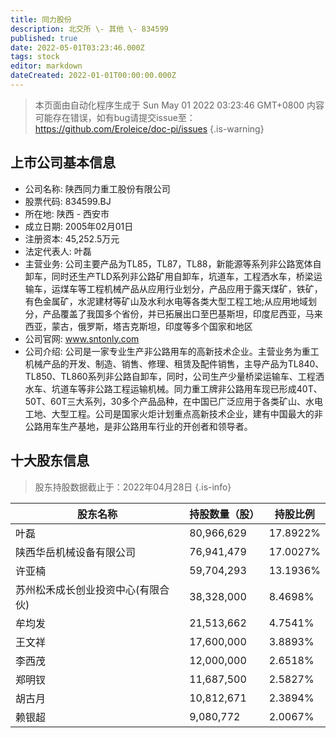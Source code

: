 ```yaml
---
title: 同力股份
description: 北交所 \- 其他 \- 834599
published: true
date: 2022-05-01T03:23:46.000Z
tags: stock
editor: markdown
dateCreated: 2022-01-01T00:00:00.000Z
---
```


> 本页面由自动化程序生成于 Sun May 01 2022 03:23:46 GMT+0800
> 内容可能存在错误，如有bug请提交issue至：https://github.com/Eroleice/doc-pi/issues
{.is-warning}

## 上市公司基本信息
- 公司名称: 陕西同力重工股份有限公司
- 股票代码: 834599.BJ
- 所在地: 陕西 - 西安市
- 成立日期: 2005年02月01日
- 注册资本: 45,252.5万元
- 法定代表人: 叶磊
- 主营业务: 公司主要产品为TL85，TL87，TL88，新能源等系列非公路宽体自卸车，同时还生产TLD系列非公路矿用自卸车，坑道车，工程洒水车，桥梁运输车，运煤车等工程机械产品从应用行业划分，产品应用于露天煤矿，铁矿，有色金属矿，水泥建材等矿山及水利水电等各类大型工程工地;从应用地域划分，产品覆盖了我国多个省份，并已拓展出口至巴基斯坦，印度尼西亚，马来西亚，蒙古，俄罗斯，塔吉克斯坦，印度等多个国家和地区
- 公司官网: www.sntonly.com
- 公司介绍: 公司是一家专业生产非公路用车的高新技术企业。主营业务为重工机械产品的开发、制造、销售、修理、租赁及配件销售，主导产品为TL840、TL850、TL860系列非公路自卸车，同时，公司生产少量桥梁运输车、工程洒水车、坑道车等非公路工程运输机械。同力重工牌非公路用车现已形成40T、50T、60T三大系列，30多个产品品种，在中国已广泛应用于各类矿山、水电工地、大型工程。公司是国家火炬计划重点高新技术企业，建有中国最大的非公路用车生产基地，是非公路用车行业的开创者和领导者。


## 十大股东信息
> 股东持股数据截止于：2022年04月28日
{.is-info}

| 股东名称 | 持股数量（股） | 持股比例 |
| --- | --- | --- |
| 叶磊 | 80,966,629 | 17.8922% |
| 陕西华岳机械设备有限公司 | 76,941,479 | 17.0027% |
| 许亚楠 | 59,704,293 | 13.1936% |
| 苏州松禾成长创业投资中心(有限合伙) | 38,328,000 | 8.4698% |
| 牟均发 | 21,513,662 | 4.7541% |
| 王文祥 | 17,600,000 | 3.8893% |
| 李西茂 | 12,000,000 | 2.6518% |
| 郑明钗 | 11,687,500 | 2.5827% |
| 胡古月 | 10,812,671 | 2.3894% |
| 赖银超 | 9,080,772 | 2.0067% |




